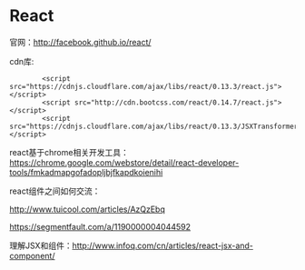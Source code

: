 # React
官网：http://facebook.github.io/react/

cdn库:

            <script src="https://cdnjs.cloudflare.com/ajax/libs/react/0.13.3/react.js"></script>
            <script src="http://cdn.bootcss.com/react/0.14.7/react.js"></script>
            <script src="https://cdnjs.cloudflare.com/ajax/libs/react/0.13.3/JSXTransformer.js"></script>

react基于chrome相关开发工具：
https://chrome.google.com/webstore/detail/react-developer-tools/fmkadmapgofadopljbjfkapdkoienihi

react组件之间如何交流：

http://www.tuicool.com/articles/AzQzEbq

https://segmentfault.com/a/1190000004044592

理解JSX和组件：http://www.infoq.com/cn/articles/react-jsx-and-component/
